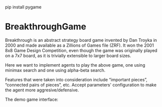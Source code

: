 pip install pygame

# BreakthroughGame
Breakthrough is an abstract strategy board game invented by Dan Troyka in 2000 and made available as a Zillions of Games file (ZRF). 
It won the 2001 8x8 Game Design Competition, even though the game was originally played on a 7x7 board, as it is trivially extensible
to larger board sizes.

Here we want to implement agents to play the above game, one using minimax search and one using alpha-beta search.

Features that were taken into consideration include “important pieces”, “connected pairs of pieces”, etc. Accept parameters' configuration to make the agent more aggresive/defensive.

The demo game interface:
